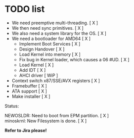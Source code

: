 # TODO list

- We need preemptive multi-threading. [ X ]
- We then need sync primitives. [ X ]
- We also need a system library for the OS. [ X ]
- We need a bootloader for AMD64 [ X ]
  - Implement Boot Services [ X ]
  - Design Handover [ X ]
  - Load Kernel into memory [ X ]
  - Fix bug in Kernel loader, which causes a 06 #UD. [ X ]
  - Load Kernel [ X ]
  - Add IDT [ X ]
  - AHCI driver [ WiP ]
- Context switch x87/SSE/AVX registers [ X ]
- Framebuffer [ X ]
- ATA support [ X ]
- Make installer [ X ]

Status:

NEWOSLDR: Need to boot from EPM partition. [ X ]
<br>
minoskrnl: New Filesystem is done. [ X ]

**Refer to Jira please!**

